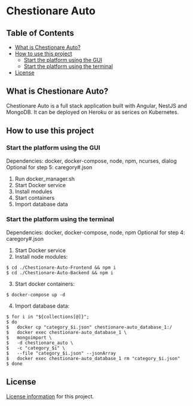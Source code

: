 # Chestionare Auto

## Table of Contents

- [What is Chestionare Auto?](#what-is-chestionare-auto)
- [How to use this project](#how-to-use-this-project)
  - [Start the platform using the GUI](#start-the-platform-using-the-gui)
  - [Start the platform using the terminal](#start-the-platform-using-the-terminal)
- [License](#license)

## What is Chestionare Auto?

Chestionare Auto is a full stack application built with Angular, NestJS and MongoDB. It can be deployed on Heroku or as serices on Kubernetes.

## How to use this project

### Start the platform using the GUI

Dependencies: docker, docker-compose, node, npm, ncurses, dialog
Optional for step 5: caregory#.json

1. Run docker_manager.sh
2. Start Docker service
3. Install modules
4. Start containers
5. Import database data

### Start the platform using the terminal

Dependencies: docker, docker-compose, node, npm
Optional for step 4: caregory#.json

1. Start Docker service
2. Install node modules:

```
$ cd ./Chestionare-Auto-Frontend && npm i
$ cd ./Chestionare-Auto-Backend && npm i
```

3. Start docker containers:

```
$ docker-compose up -d
```

4. Import database data:

```
$ for i in "${collections[@]}";
$ do
$   docker cp "category_$i.json" chestionare-auto_database_1:/
$   docker exec chestionare-auto_database_1 \
$   mongoimport \
$   -d chestionare_auto \
$   -c "category_$i" \
$   --file "category_$i.json" --jsonArray
$   docker exec chestionare-auto_database_1 rm "category_$i.json"
$ done
```

## License

[License information](https://github.com/Reydw/Chestionare-Auto/blob/master/LICENSE) for
this project.
